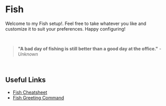 # Fish
Welcome to my Fish setup!. Feel free to take whatever you like and customize it to suit your preferences. Happy configuring!

</br>

> **"A bad day of fishing is still better than a good day at the office."** - _Unknown_

</br>

## Useful Links

- [Fish Cheatsheet](https://devhints.io/fish-shell)
- [Fish Greeting Command](https://fishshell.com/docs/current/cmds/fish_greeting.html)
